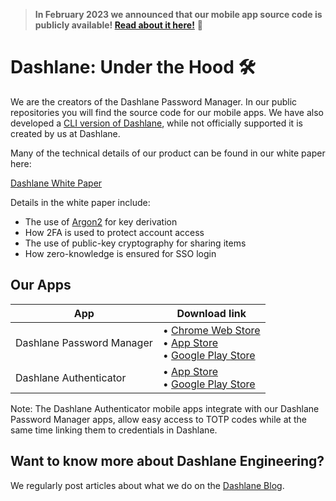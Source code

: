 > **In February 2023 we announced that our mobile app source code is publicly available! [Read about it here!](https://blog.dashlane.com/mobile-code-now-publicly-available/)** 🎉

# Dashlane: Under the Hood 🛠️

We are the creators of the Dashlane Password Manager. In our public repositories you will find the source code for our mobile apps. We have also developed a [CLI version of Dashlane](https://github.com/Dashlane/dashlane-cli), while not officially supported it is created by us at Dashlane.


Many of the technical details of our product can be found in our white paper here:

[Dashlane White Paper](https://www.dashlane.com/download/whitepaper-en.pdf)

Details in the white paper include:

- The use of [Argon2](https://github.com/P-H-C/phc-winner-argon2) for key derivation
- How 2FA is used to protect account access
- The use of public-key cryptography for sharing items
- How zero-knowledge is ensured for SSO login

## Our Apps

|  App |  Download link |
|---|---|
| Dashlane Password Manager   |  &#8226; [Chrome Web Store](https://chrome.google.com/webstore/detail/dashlane-%E2%80%94-password-manag/fdjamakpfbbddfjaooikfcpapjohcfmg)</br>&#8226; [App Store](https://apps.apple.com/app/dashlane/id517914548)</br>&#8226; [Google Play Store](https://play.google.com/store/apps/details?id=com.dashlane)
| Dashlane Authenticator   |  &#8226; [App Store](https://apps.apple.com/app/dashlane-authenticator/id1582978196)</br>&#8226; [Google Play Store](https://play.google.com/store/apps/details?id=com.dashlane.authenticator) |

Note: The Dashlane Authenticator mobile apps integrate with our Dashlane Password Manager apps, allow easy access to TOTP codes while at the same time linking them to credentials in Dashlane.

## Want to know more about Dashlane Engineering?
We regularly post articles about what we do on the [Dashlane Blog](https://blog.dashlane.com/category/engineering/).
